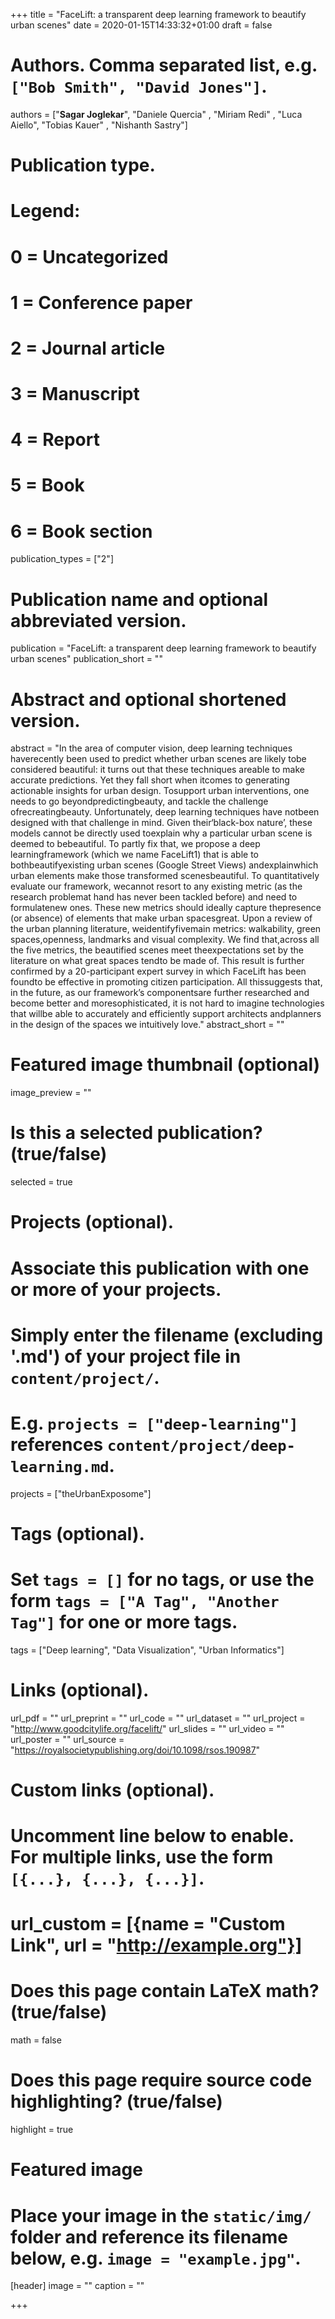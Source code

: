 +++
title = "FaceLift: a transparent deep learning framework to beautify urban scenes"
date = 2020-01-15T14:33:32+01:00
draft = false

# Authors. Comma separated list, e.g. `["Bob Smith", "David Jones"]`.
authors = ["**Sagar Joglekar**", "Daniele Quercia" , "Miriam Redi" , "Luca Aiello", "Tobias Kauer" , "Nishanth Sastry"]

# Publication type.
# Legend:
# 0 = Uncategorized
# 1 = Conference paper
# 2 = Journal article
# 3 = Manuscript
# 4 = Report
# 5 = Book
# 6 = Book section
publication_types = ["2"]

# Publication name and optional abbreviated version.
publication = "FaceLift: a transparent deep learning framework to beautify urban scenes"
publication_short = ""

# Abstract and optional shortened version.
abstract = "In the area of computer vision, deep learning techniques haverecently been used to predict whether urban scenes are likely tobe considered beautiful: it turns out that these techniques areable to make accurate predictions. Yet they fall short when itcomes to generating actionable insights for urban design. Tosupport  urban  interventions,  one  needs  to  go  beyondpredictingbeauty,  and  tackle  the  challenge  ofrecreatingbeauty. Unfortunately, deep learning techniques have notbeen designed with that challenge in mind. Given their‘black-box nature’, these models cannot be directly used toexplain why a particular urban scene is deemed to bebeautiful. To partly fix that, we propose a deep learningframework (which we name FaceLift1) that is able to bothbeautifyexisting urban scenes (Google Street Views) andexplainwhich urban elements make those transformed scenesbeautiful.  To  quantitatively  evaluate  our  framework,  wecannot resort to any existing metric (as the research problemat hand has never been tackled before) and need to formulatenew ones. These new metrics should ideally capture thepresence (or absence) of elements that make urban spacesgreat. Upon a review of the urban planning literature, weidentifyfivemain  metrics:  walkability,  green  spaces,openness, landmarks and visual complexity. We find that,across all the five metrics, the beautified scenes meet theexpectations set by the literature on what great spaces tendto be made of. This result is further confirmed by a 20-participant expert survey in which FaceLift has been foundto be effective in promoting citizen participation. All thissuggests that, in the future, as our framework’s componentsare  further  researched  and  become  better  and  moresophisticated, it is not hard to imagine technologies that willbe able to accurately and efficiently support architects andplanners in the design of the spaces we intuitively love."
abstract_short = ""

# Featured image thumbnail (optional)
image_preview = ""

# Is this a selected publication? (true/false)
selected = true

# Projects (optional).
#   Associate this publication with one or more of your projects.
#   Simply enter the filename (excluding '.md') of your project file in `content/project/`.
#   E.g. `projects = ["deep-learning"]` references `content/project/deep-learning.md`.
projects = ["theUrbanExposome"]

# Tags (optional).
#   Set `tags = []` for no tags, or use the form `tags = ["A Tag", "Another Tag"]` for one or more tags.
tags = ["Deep learning", "Data Visualization", "Urban Informatics"]

# Links (optional).
url_pdf = ""
url_preprint = ""
url_code = ""
url_dataset = ""
url_project = "http://www.goodcitylife.org/facelift/"
url_slides = ""
url_video = ""
url_poster = ""
url_source = "https://royalsocietypublishing.org/doi/10.1098/rsos.190987"

# Custom links (optional).
#   Uncomment line below to enable. For multiple links, use the form `[{...}, {...}, {...}]`.
# url_custom = [{name = "Custom Link", url = "http://example.org"}]

# Does this page contain LaTeX math? (true/false)
math = false

# Does this page require source code highlighting? (true/false)
highlight = true

# Featured image
# Place your image in the `static/img/` folder and reference its filename below, e.g. `image = "example.jpg"`.
[header]
image = ""
caption = ""

+++
